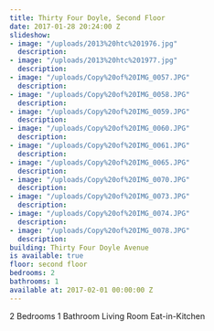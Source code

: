 ```yaml
---
title: Thirty Four Doyle, Second Floor
date: 2017-01-28 20:24:00 Z
slideshow:
- image: "/uploads/2013%20htc%201976.jpg"
  description: 
- image: "/uploads/2013%20htc%201977.jpg"
  description: 
- image: "/uploads/Copy%20of%20IMG_0057.JPG"
  description: 
- image: "/uploads/Copy%20of%20IMG_0058.JPG"
  description: 
- image: "/uploads/Copy%20of%20IMG_0059.JPG"
  description: 
- image: "/uploads/Copy%20of%20IMG_0060.JPG"
  description: 
- image: "/uploads/Copy%20of%20IMG_0061.JPG"
  description: 
- image: "/uploads/Copy%20of%20IMG_0065.JPG"
  description: 
- image: "/uploads/Copy%20of%20IMG_0070.JPG"
  description: 
- image: "/uploads/Copy%20of%20IMG_0073.JPG"
  description: 
- image: "/uploads/Copy%20of%20IMG_0074.JPG"
  description: 
- image: "/uploads/Copy%20of%20IMG_0078.JPG"
  description: 
building: Thirty Four Doyle Avenue
is available: true
floor: second floor
bedrooms: 2
bathrooms: 1
available at: 2017-02-01 00:00:00 Z
---
```


2 Bedrooms
1 Bathroom
Living Room
Eat-in-Kitchen
